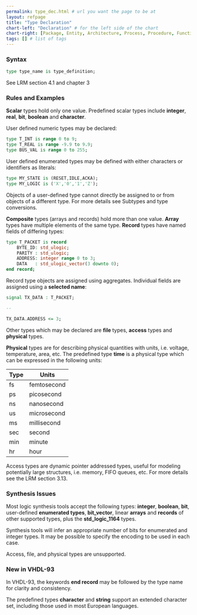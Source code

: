 ```yaml
---
permalink: type_dec.html # url you want the page to be at
layout: refpage
title: "Type Declaration"
chart-left: "Declaration" # for the left side of the chart
chart-right: [Package, Entity, Architecture, Process, Procedure, Function] # for the right side of the chart
tags: [] # list of tags
---
```


<h3 class="text-hr"><span>Syntax</span></h3>

<!-- include the vhdl tag to highlight as vhdl -->
```vhdl
type type_name is type_definition;
```

See LRM section 4.1 and chapter 3

<h3 class="text-hr"><span>Rules and Examples</span></h3>

__Scalar__ types hold only one value. Predefined scalar types include __integer__, __real__, __bit__, __boolean__ and __character__.

User defined numeric types may be declared:
```vhdl
type T_INT is range 0 to 9;
type T_REAL is range -9.9 to 9.9;
type BUS_VAL is range 0 to 255;
```

User defined enumerated types may be defined with either characters or identifiers as literals:
```vhdl
type MY_STATE is (RESET,IDLE,ACKA);
type MY_LOGIC is ('X','0','1','Z');
```

Objects of a user-defined type cannot directly be assigned to or from objects of a different type. For more details see Subtypes and type conversions.

__Composite__ types (arrays and records) hold more than one value. __Array__ types have multiple elements of the same type. __Record__ types have named fields of differing types:
```vhdl
type T_PACKET is record
    BYTE_ID: std_ulogic;
    PARITY : std_ulogic;
    ADDRESS: integer range 0 to 3;
    DATA   : std_ulogic_vector(3 downto 0);
end record;
```

Record type objects are assigned using aggregates. Individual fields are assigned using a __selected name__:
```vhdl
signal TX_DATA : T_PACKET;

--

TX_DATA.ADDRESS <= 3;
```

Other types which may be declared are __file__ types, __access__ types and __physical__ types.

__Physical__ types are for describing physical quantities with units, i.e. voltage, temperature, area, etc. The predefined type __time__ is a physical type which can be expressed in the following units:

| Type | Units       |
|------|-------------|
| fs   | femtosecond |
| ps   | picosecond  |
| ns   | nanosecond  |
| us   | microsecond |
| ms   | millisecond |
| sec  | second      |
| min  | minute      |
| hr   | hour        |

Access types are dynamic pointer addressed types, useful for modeling potentially large structures, i.e. memory, FIFO queues, etc. For more details see the LRM section 3.13.

<h3 class="text-hr"><span>Synthesis Issues</span></h3>

Most logic synthesis tools accept the following types:  __integer__, __boolean__, __bit__, user-defined __enumerated types__, __bit_vector__, linear __arrays__ and __records__ of other supported types, plus the __std_logic_1164__ types.

Synthesis tools will infer an appropriate number of bits for enumerated and integer types. It may be possible to specify the encoding to be used in each case.

Access, file, and physical types are unsupported.

<h3 class="text-hr"><span>New in VHDL-93</span></h3>

In VHDL-93, the keywords __end record__ may be followed by the type name for clarity and consistency.

The predefined types __character__ and __string__ support an extended character set, including those used in most European languages.
